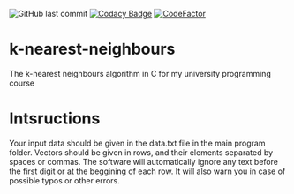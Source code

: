 ![GitHub last commit](https://img.shields.io/github/last-commit/simply27/k-nearest-neighbours)
[![Codacy Badge](https://api.codacy.com/project/badge/Grade/b7b9642d75ca4b4d91b5f6b34cfa4ed8)](https://app.codacy.com/manual/Simply27/k-nearest-neighbours?utm_source=github.com&utm_medium=referral&utm_content=Simply27/k-nearest-neighbours&utm_campaign=Badge_Grade_Dashboard)
[![CodeFactor](https://www.codefactor.io/repository/github/simply27/k-nearest-neighbours/badge/master?s=56a52a1d684d5d41c8f869dd831252ce82424a44)](https://www.codefactor.io/repository/github/simply27/k-nearest-neighbours/overview/master)

# k-nearest-neighbours
The k-nearest neighbours algorithm in C for my university programming course

# Intsructions
Your input data should be given in the data.txt file in the main program folder. Vectors should be given in rows, and their elements separated by spaces or commas. The software will automatically ignore any text before the first digit or at the beggining of each row. It will also warn you in case of possible typos or other errors.
